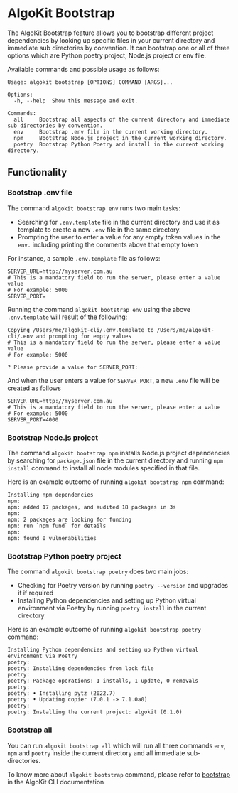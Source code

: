 # AlgoKit Bootstrap

The AlgoKit Bootstrap feature allows you to bootstrap different project dependencies by looking up specific files in your current directory and immediate sub directories by convention. It can bootstrap one or all of three options which are Python poetry project, Node.js project or env file.

Available commands and possible usage as follows:

```
Usage: algokit bootstrap [OPTIONS] COMMAND [ARGS]...

Options:
  -h, --help  Show this message and exit.

Commands:
  all     Bootstrap all aspects of the current directory and immediate sub directories by convention.
  env     Bootstrap .env file in the current working directory.
  npm     Bootstrap Node.js project in the current working directory.
  poetry  Bootstrap Python Poetry and install in the current working directory.
```

## Functionality

### Bootstrap .env file

The command `algokit bootstrap env` runs two main tasks:

- Searching for `.env.template` file in the current directory and use it as template to create a new `.env` file in the same directory.
- Prompting the user to enter a value for any empty token values in the `env.` including printing the comments above that empty token

For instance, a sample `.env.template` file as follows:

```t
SERVER_URL=http://myserver.com.au
# This is a mandatory field to run the server, please enter a value value
# For example: 5000
SERVER_PORT=
```

Running the command `algokit bootstrap env` using the above `.env.template` will result of the following:

```
Copying /Users/me/algokit-cli/.env.template to /Users/me/algokit-cli/.env and prompting for empty values
# This is a mandatory field to run the server, please enter a value value
# For example: 5000

? Please provide a value for SERVER_PORT:
```

And when the user enters a value for `SERVER_PORT`, a new `.env` file will be created as follows

```t
SERVER_URL=http://myserver.com.au
# This is a mandatory field to run the server, please enter a value
# For example: 5000
SERVER_PORT=4000
```

### Bootstrap Node.js project

The command `algokit bootstrap npm` installs Node.js project dependencies by searching for `package.json` file in the current directory and running `npm install` command to install all node modules specified in that file.

Here is an example outcome of running `algokit bootstrap npm` command:

```
Installing npm dependencies
npm:
npm: added 17 packages, and audited 18 packages in 3s
npm:
npm: 2 packages are looking for funding
npm: run `npm fund` for details
npm:
npm: found 0 vulnerabilities
```

### Bootstrap Python poetry project

The command `algokit bootstrap poetry` does two main jobs:

- Checking for Poetry version by running `poetry --version` and upgrades it if required
- Installing Python dependencies and setting up Python virtual environment via Poetry by running `poetry install` in the current directory

Here is an example outcome of running `algokit bootstrap poetry` command:

```
Installing Python dependencies and setting up Python virtual environment via Poetry
poetry:
poetry: Installing dependencies from lock file
poetry:
poetry: Package operations: 1 installs, 1 update, 0 removals
poetry:
poetry: • Installing pytz (2022.7)
poetry: • Updating copier (7.0.1 -> 7.1.0a0)
poetry:
poetry: Installing the current project: algokit (0.1.0)
```

### Bootstrap all

You can run `algokit bootstrap all` which will run all three commands `env`, `npm` and `poetry` inside the current directory and all immediate sub-directories.

To know more about `algokit bootstrap` command, please refer to [bootstrap](../cli/index.md#bootstrap) in the AlgoKit CLI documentation
